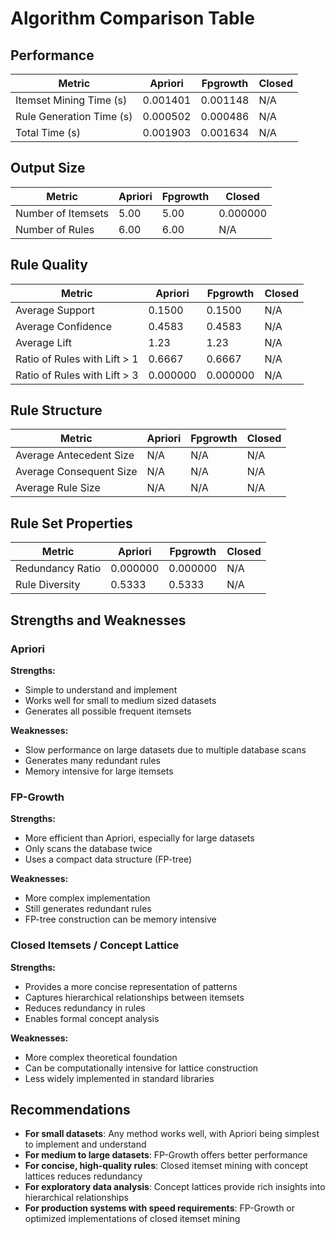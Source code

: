 # Algorithm Comparison Table

## Performance

| Metric | Apriori | Fpgrowth | Closed |
| --- | --- | --- | --- |
| Itemset Mining Time (s) | 0.001401 | 0.001148 | N/A |
| Rule Generation Time (s) | 0.000502 | 0.000486 | N/A |
| Total Time (s) | 0.001903 | 0.001634 | N/A |

## Output Size

| Metric | Apriori | Fpgrowth | Closed |
| --- | --- | --- | --- |
| Number of Itemsets | 5.00 | 5.00 | 0.000000 |
| Number of Rules | 6.00 | 6.00 | N/A |

## Rule Quality

| Metric | Apriori | Fpgrowth | Closed |
| --- | --- | --- | --- |
| Average Support | 0.1500 | 0.1500 | N/A |
| Average Confidence | 0.4583 | 0.4583 | N/A |
| Average Lift | 1.23 | 1.23 | N/A |
| Ratio of Rules with Lift > 1 | 0.6667 | 0.6667 | N/A |
| Ratio of Rules with Lift > 3 | 0.000000 | 0.000000 | N/A |

## Rule Structure

| Metric | Apriori | Fpgrowth | Closed |
| --- | --- | --- | --- |
| Average Antecedent Size | N/A | N/A | N/A |
| Average Consequent Size | N/A | N/A | N/A |
| Average Rule Size | N/A | N/A | N/A |

## Rule Set Properties

| Metric | Apriori | Fpgrowth | Closed |
| --- | --- | --- | --- |
| Redundancy Ratio | 0.000000 | 0.000000 | N/A |
| Rule Diversity | 0.5333 | 0.5333 | N/A |

## Strengths and Weaknesses

### Apriori

**Strengths:**
- Simple to understand and implement
- Works well for small to medium sized datasets
- Generates all possible frequent itemsets

**Weaknesses:**
- Slow performance on large datasets due to multiple database scans
- Generates many redundant rules
- Memory intensive for large itemsets

### FP-Growth

**Strengths:**
- More efficient than Apriori, especially for large datasets
- Only scans the database twice
- Uses a compact data structure (FP-tree)

**Weaknesses:**
- More complex implementation
- Still generates redundant rules
- FP-tree construction can be memory intensive

### Closed Itemsets / Concept Lattice

**Strengths:**
- Provides a more concise representation of patterns
- Captures hierarchical relationships between itemsets
- Reduces redundancy in rules
- Enables formal concept analysis

**Weaknesses:**
- More complex theoretical foundation
- Can be computationally intensive for lattice construction
- Less widely implemented in standard libraries

## Recommendations

- **For small datasets**: Any method works well, with Apriori being simplest to implement and understand
- **For medium to large datasets**: FP-Growth offers better performance
- **For concise, high-quality rules**: Closed itemset mining with concept lattices reduces redundancy
- **For exploratory data analysis**: Concept lattices provide rich insights into hierarchical relationships
- **For production systems with speed requirements**: FP-Growth or optimized implementations of closed itemset mining
